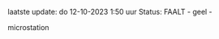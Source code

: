 laatste update: 
do 12-10-2023  1:50   uur 
Status: FAALT - geel - 
<div class="service Y">microstation</div>